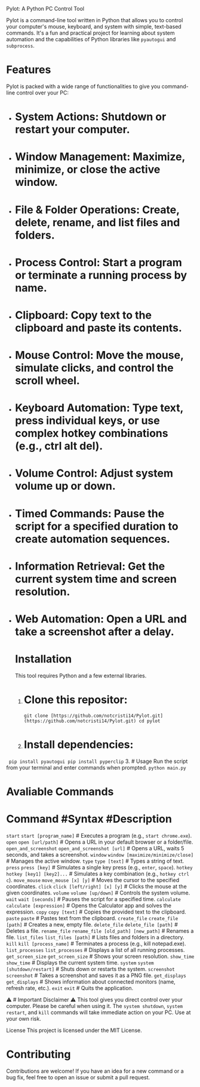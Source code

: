 Pylot: A Python PC Control Tool

Pylot is a command-line tool written in Python that allows you to control your computer's mouse, keyboard, and system with simple, text-based commands. It's a fun and practical project for learning about system automation and the capabilities of Python libraries like `pyautogui` and `subprocess`.

# Features
Pylot is packed with a wide range of functionalities to give you command-line control over your PC:
- # System Actions: Shutdown or restart your computer.
- # Window Management: Maximize, minimize, or close the active window.
- # File & Folder Operations: Create, delete, rename, and list files and folders.
- # Process Control: Start a program or terminate a running process by name.
- # Clipboard: Copy text to the clipboard and paste its contents.
- # Mouse Control: Move the mouse, simulate clicks, and control the scroll wheel.
- # Keyboard Automation: Type text, press individual keys, or use complex hotkey combinations (e.g., ctrl alt del).
- # Volume Control: Adjust system volume up or down.
- # Timed Commands: Pause the script for a specified duration to create automation sequences.
- # Information Retrieval: Get the current system time and screen resolution.
- # Web Automation: Open a URL and take a screenshot after a delay.
  # Installation
  This tool requires Python and a few external libraries.
  1. # Clone this repositor:
     ` git clone [https://github.com/notcristi14/Pylot.git](https://github.com/notcristi14/Pylot.git)
       cd pylot
     `
  2. # Install dependencies:
 ` pip install pyautogui
   pip install pyperclip`
3. # Usage
   Run the script from your terminal and enter commands when prompted.
   `python main.py
   `
   # Avaliable Commands
   # Command               #Syntax                                   #Description
   `start`                 `start [program_name]`                    # Executes a program (e.g., `start chrome.exe`).
   `open`                  `open [url/path]`                         # Opens a URL in your default browser or a folder/file.
   `open_and_screenshot`   `open_and_screenshot [url]`               # Opens a URL, waits 5 seconds, and takes a screenshot.
   `window`                `window [maximize/minimize/close]`        # Manages the active window.
   `type`                  `type [text]`                             # Types a string of text.
   `press`                 `press [key]`                             # Simulates a single key press (e.g., `enter`, `space`).
   `hotkey`                `hotkey [key1] [key2]...`                 # Simulates a key combination (e.g., `hotkey ctrl c`).
   `move_mouse`            `move_mouse [x] [y]`                      # Moves the cursor to the specified coordinates.
   `click`                 `click [left/right] [x] [y]`              # Clicks the mouse at the given coordinates.
   `volume`                `volume [up/down]`                        # Controls the system volume.
   `wait`                  `wait [seconds]`                          # Pauses the script for a specified time.
   `calculate`             `calculate [expression]`                  # Opens the Calculator app and solves the expression.
   `copy`                  `copy [text]`                             # Copies the provided text to the clipboard.
   `paste`                 `paste`                                   # Pastes text from the clipboard.
   `create_file`           `create_file [path]`                      # Creates a new, empty file.
   `delete_file`           `delete_file [path]`                      # Deletes a file.
   `rename_file`           `rename_file [old_path] [new_path]`       # Renames a file.
   `list_files`            `list_files [path]`                       # Lists files and folders in a directory.
   `kill`                  `kill [process_name]`                     # Terminates a process (e.g., kill notepad.exe).
   `list_processes`       `list_processes`                           # Displays a list of all running processes.
   `get_screen_size`      `get_screen_size`                          # Shows your screen resolution.
   `show_time`            `show_time`                                # Displays the current system time.
   `system`               `system [shutdown/restart]`                # Shuts down or restarts the system.
   `screenshot`           `screenshot`                               # Takes a screenshot and saves it as a PNG file.
   `get_displays`         `get_displays`                             # Shows information about connected monitors (name, refresh rate, etc.).
   `exit`                 `exit`                                     # Quits the application.

   ⚠️ # Important Disclaimer ⚠️
   This tool gives you direct control over your computer. Please be careful when using it. The `system shutdown`, `system restart`, and `kill` commands will take immediate action on your PC. Use at your own risk.

   License
   This project is licensed under the MIT License.

  # Contributing
  Contributions are welcome! If you have an idea for a new command or a bug fix, feel free to open an issue or submit a pull request.
































































